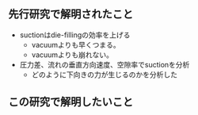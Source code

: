 ## 先行研究で解明されたこと

* suctionはdie-fillingの効率を上げる
  * vacuumよりも早くつまる。
  * vacuumよりも崩れない。
* 圧力差、流れの垂直方向速度、空隙率でsuctionを分析
  * どのように下向きの力が生じるのかを分析した



## この研究で解明したいこと

